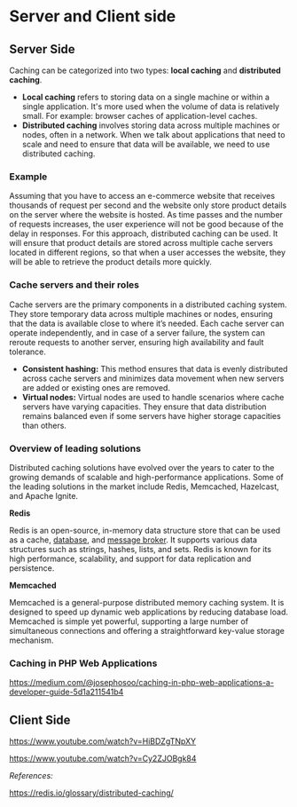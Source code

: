 # Server and Client side
## Server Side

Caching can be categorized into two types: **local caching** and **distributed caching**.

* **Local caching** refers to storing data on a single machine or within a single application. It's more used when the volume of data is relatively small. For example: browser caches of application-level caches.
* **Distributed caching** involves storing data across multiple machines or nodes, often in a network. When we talk about applications that need to scale and need to ensure that data will be available, we need to use distributed caching.

### **Example**

Assuming that you have to access an e-commerce website that receives thousands of request per second and the website only store product details on the server where the website is hosted. As time passes and the number of requests increases, the user experience will not be good because of the delay in responses. For this approach, distributed caching can be used. It will ensure that product details are stored across multiple cache servers located in different regions, so that when a user accesses the website, they will be able to retrieve the product details more quickly. 

### **Cache servers and their roles**

Cache servers are the primary components in a distributed caching system. They store temporary data across multiple machines or nodes, ensuring that the data is available close to where it’s needed. Each cache server can operate independently, and in case of a server failure, the system can reroute requests to another server, ensuring high availability and fault tolerance.

- **Consistent hashing:** This method ensures that data is evenly distributed across cache servers and minimizes data movement when new servers are added or existing ones are removed.
- **Virtual nodes:** Virtual nodes are used to handle scenarios where cache servers have varying capacities. They ensure that data distribution remains balanced even if some servers have higher storage capacities than others.

### **Overview of leading solutions**

Distributed caching solutions have evolved over the years to cater to the growing demands of scalable and high-performance applications. Some of the leading solutions in the market include Redis, Memcached, Hazelcast, and Apache Ignite.

**Redis**

Redis is an open-source, in-memory data structure store that can be used as a cache, [database](https://redis.io/blog/redis-cache-vs-redis-primary-database-in-90-seconds/), and [message broker](https://redis.io/solutions/messaging/). It supports various data structures such as strings, hashes, lists, and sets. Redis is known for its high performance, scalability, and support for data replication and persistence.

**Memcached**

Memcached is a general-purpose distributed memory caching system. It is designed to speed up dynamic web applications by reducing database load. Memcached is simple yet powerful, supporting a large number of simultaneous connections and offering a straightforward key-value storage mechanism.

### Caching in PHP Web Applications

https://medium.com/@josephosoo/caching-in-php-web-applications-a-developer-guide-5d1a211541b4

## Client Side

https://www.youtube.com/watch?v=HiBDZgTNpXY

https://www.youtube.com/watch?v=Cy2ZJOBgk84


*References:*

https://redis.io/glossary/distributed-caching/